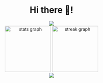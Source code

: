 <h1 align="center">Hi there 👋!</h1>


<div align="center">
  <img src="https://komarev.com/ghpvc/?username=Zebra2711&label=Profile%20views&color=0e75b6&style=flat"  />
</div>

<div align="center">
  <img src="https://github-readme-stats.vercel.app/api?username=Zebra2711&theme=github_dark&hide_border=true&include_all_commits=false&count_private=false" height="150" alt="stats graph"  />
  <img src="https://nirzak-streak-stats.vercel.app/?user=Zebra2711&theme=github_dark&hide_border=true" height="150" alt="streak graph"  />
</div>

<div align="center">
  <img src="https://github-readme-stats.vercel.app/api/top-langs?username=Zebra2711&layout=compact&theme=github_dark&hide_border=true&langs_count=6" />
</div>


